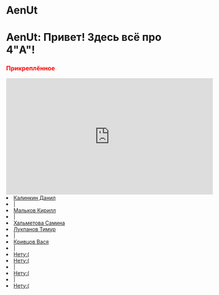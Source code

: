 # AenUt
<h1>AenUt: Привет! Здесь всё про 4"A"!</h1>
<h3><font color="red">Прикреплённое</font></h3>
<iframe width="560" height="315" src="https://www.youtube.com/embed/Xzcb45X-8qs?si=uxjrOQoh0uZcrpmR" title="YouTube video player" frameborder="0" allow="accelerometer; autoplay; clipboard-write; encrypted-media; gyroscope; picture-in-picture; web-share" allowfullscreen></iframe>
  <br>
  
<li><a href = "KalinkinDan01.html">Калинкин Данил</a></li>
<li><a>|</a></li>
<li><a href = "MalkovKirill02.html">Мальков Кирилл</a></Li>
<li><a>|</a></li>
<li><a href = "HalmetovaSamina03.html">Хальметова Самина</a></li>
<li><a href = "LukpanovTimur04.html">Лукпанов Тимур</a></li>
<li><a>|</a></li>
<li><a href = "KrivtsovVasya05.html">Кривцов Вася</a></Li>
<li><a>|</a></li>
<li><a href = "no.html">Нету:( </a></li>
<li><a href = "no.html">Нету:( </a></li>
<li><a>|</a></li>
<li><a href = "no.html">Нету:( </a></Li>
<li><a>|</a></li>
<li><a href = "no.html">Нету:( </a></li>
